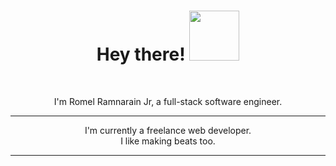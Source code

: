 <h1 align="center">Hey there! <img src="https://media.giphy.com/media/JsJeOYiPxJ1Q2f6bM5/source.gif" width="80px"></h1><br> 
<p align="center">I'm Romel Ramnarain Jr, a full-stack software engineer.</p>

<hr>

<p align="center">I'm currently a freelance web developer.<br>
I like making beats too.<br></p>

<hr>

<h5 align="center"><Want to get in touch about serious stuff? Email me: romelrdev@gmail.com</h5>
